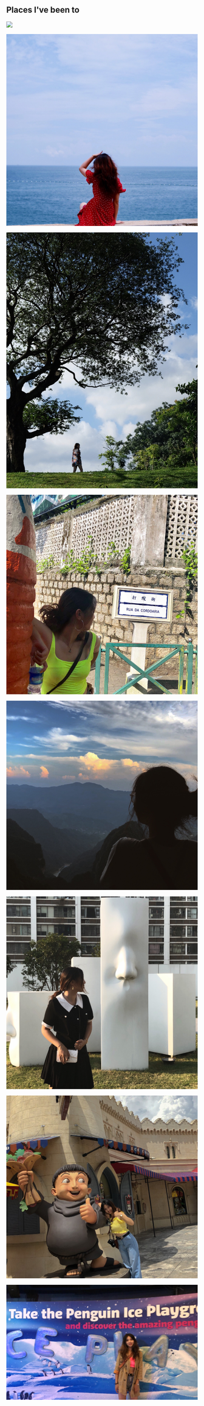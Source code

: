 ## Places I've been to

![](微信图片_20201211141152.jpg)

![](微信图片_202012111411521.jpg)

![](微信图片_202012111411522.jpg)

![](微信图片_202012111411523.jpg)

![](微信图片_202012111411524.jpg)

![](微信图片_202012111411525.jpg)

![](微信图片_202012111411526.jpg)

![](微信图片_202012111411527.jpg)

